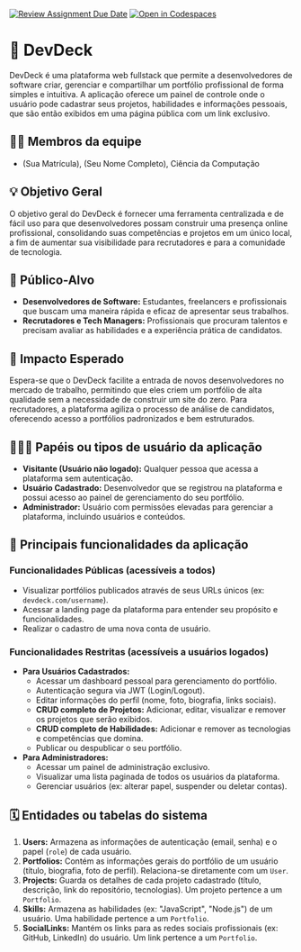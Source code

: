 [![Review Assignment Due Date](https://classroom.github.com/assets/deadline-readme-button-22041afd0340ce965d47ae6ef1cefeee28c7c493a6346c4f15d667ab976d596c.svg)](https://classroom.github.com/a/iVa2Dd1Z)
[![Open in Codespaces](https://classroom.github.com/assets/launch-codespace-2972f46106e565e64193e422d61a12cf1da4916b45550586e14ef0a7c637dd04.svg)](https://classroom.github.com/open-in-codespaces?assignment_repo_id=21084164)
# :checkered_flag: DevDeck

DevDeck é uma plataforma web fullstack que permite a desenvolvedores de software criar, gerenciar e compartilhar um portfólio profissional de forma simples e intuitiva. A aplicação oferece um painel de controle onde o usuário pode cadastrar seus projetos, habilidades e informações pessoais, que são então exibidos em uma página pública com um link exclusivo.

## :technologist: Membros da equipe

* (Sua Matrícula), (Seu Nome Completo), Ciência da Computação

## :bulb: Objetivo Geral
O objetivo geral do DevDeck é fornecer uma ferramenta centralizada e de fácil uso para que desenvolvedores possam construir uma presença online profissional, consolidando suas competências e projetos em um único local, a fim de aumentar sua visibilidade para recrutadores e para a comunidade de tecnologia.

## :eyes: Público-Alvo
* **Desenvolvedores de Software:** Estudantes, freelancers e profissionais que buscam uma maneira rápida e eficaz de apresentar seus trabalhos.
* **Recrutadores e Tech Managers:** Profissionais que procuram talentos e precisam avaliar as habilidades e a experiência prática de candidatos.

## :star2: Impacto Esperado
Espera-se que o DevDeck facilite a entrada de novos desenvolvedores no mercado de trabalho, permitindo que eles criem um portfólio de alta qualidade sem a necessidade de construir um site do zero. Para recrutadores, a plataforma agiliza o processo de análise de candidatos, oferecendo acesso a portfólios padronizados e bem estruturados.

## :people_holding_hands: Papéis ou tipos de usuário da aplicação

* **Visitante (Usuário não logado):** Qualquer pessoa que acessa a plataforma sem autenticação.
* **Usuário Cadastrado:** Desenvolvedor que se registrou na plataforma e possui acesso ao painel de gerenciamento do seu portfólio.
* **Administrador:** Usuário com permissões elevadas para gerenciar a plataforma, incluindo usuários e conteúdos.

## :triangular_flag_on_post:	 Principais funcionalidades da aplicação

### Funcionalidades Públicas (acessíveis a todos)
* Visualizar portfólios publicados através de seus URLs únicos (ex: `devdeck.com/username`).
* Acessar a landing page da plataforma para entender seu propósito e funcionalidades.
* Realizar o cadastro de uma nova conta de usuário.

### Funcionalidades Restritas (acessíveis a usuários logados)
* **Para Usuários Cadastrados:**
    * Acessar um dashboard pessoal para gerenciamento do portfólio.
    * Autenticação segura via JWT (Login/Logout).
    * Editar informações do perfil (nome, foto, biografia, links sociais).
    * **CRUD completo de Projetos:** Adicionar, editar, visualizar e remover os projetos que serão exibidos.
    * **CRUD completo de Habilidades:** Adicionar e remover as tecnologias e competências que domina.
    * Publicar ou despublicar o seu portfólio.
* **Para Administradores:**
    * Acessar um painel de administração exclusivo.
    * Visualizar uma lista paginada de todos os usuários da plataforma.
    * Gerenciar usuários (ex: alterar papel, suspender ou deletar contas).

## :spiral_calendar: Entidades ou tabelas do sistema

1.  **Users:** Armazena as informações de autenticação (email, senha) e o papel (`role`) de cada usuário.
2.  **Portfolios:** Contém as informações gerais do portfólio de um usuário (título, biografia, foto de perfil). Relaciona-se diretamente com um `User`.
3.  **Projects:** Guarda os detalhes de cada projeto cadastrado (título, descrição, link do repositório, tecnologias). Um projeto pertence a um `Portfolio`.
4.  **Skills:** Armazena as habilidades (ex: "JavaScript", "Node.js") de um usuário. Uma habilidade pertence a um `Portfolio`.
5.  **SocialLinks:** Mantém os links para as redes sociais profissionais (ex: GitHub, LinkedIn) do usuário. Um link pertence a um `Portfolio`.
